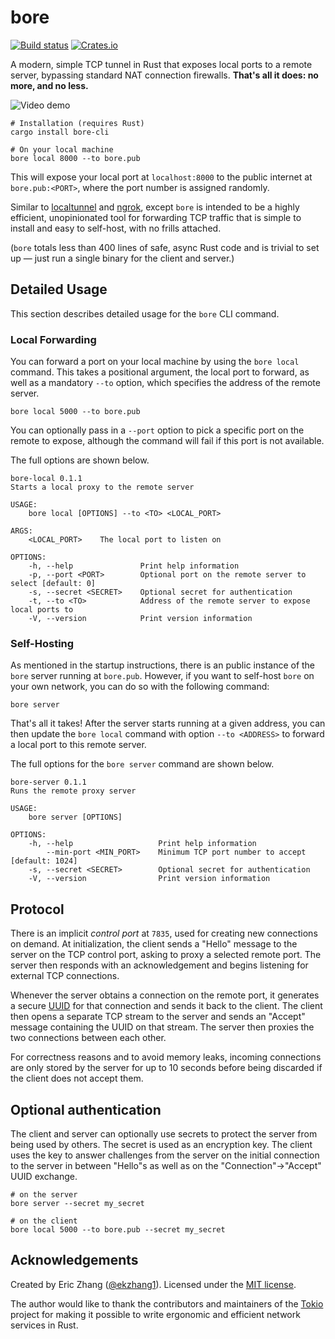 # bore

[![Build status](https://img.shields.io/github/workflow/status/ekzhang/bore/CI)](https://github.com/ekzhang/bore/actions)
[![Crates.io](https://img.shields.io/crates/v/bore-cli.svg)](https://crates.io/crates/bore-cli)

A modern, simple TCP tunnel in Rust that exposes local ports to a remote server, bypassing standard NAT connection firewalls. **That's all it does: no more, and no less.**

![Video demo](https://i.imgur.com/vDeGsmx.gif)

```shell
# Installation (requires Rust)
cargo install bore-cli

# On your local machine
bore local 8000 --to bore.pub
```

This will expose your local port at `localhost:8000` to the public internet at `bore.pub:<PORT>`, where the port number is assigned randomly.

Similar to [localtunnel](https://github.com/localtunnel/localtunnel) and [ngrok](https://ngrok.io/), except `bore` is intended to be a highly efficient, unopinionated tool for forwarding TCP traffic that is simple to install and easy to self-host, with no frills attached.

(`bore` totals less than 400 lines of safe, async Rust code and is trivial to set up — just run a single binary for the client and server.)

## Detailed Usage

This section describes detailed usage for the `bore` CLI command.

### Local Forwarding

You can forward a port on your local machine by using the `bore local` command. This takes a positional argument, the local port to forward, as well as a mandatory `--to` option, which specifies the address of the remote server.

```shell
bore local 5000 --to bore.pub
```

You can optionally pass in a `--port` option to pick a specific port on the remote to expose, although the command will fail if this port is not available.

The full options are shown below.

```shell
bore-local 0.1.1
Starts a local proxy to the remote server

USAGE:
    bore local [OPTIONS] --to <TO> <LOCAL_PORT>

ARGS:
    <LOCAL_PORT>    The local port to listen on

OPTIONS:
    -h, --help               Print help information
    -p, --port <PORT>        Optional port on the remote server to select [default: 0]
    -s, --secret <SECRET>    Optional secret for authentication
    -t, --to <TO>            Address of the remote server to expose local ports to
    -V, --version            Print version information
```

### Self-Hosting

As mentioned in the startup instructions, there is an public instance of the `bore` server running at `bore.pub`. However, if you want to self-host `bore` on your own network, you can do so with the following command:

```shell
bore server
```

That's all it takes! After the server starts running at a given address, you can then update the `bore local` command with option `--to <ADDRESS>` to forward a local port to this remote server.

The full options for the `bore server` command are shown below.

```shell
bore-server 0.1.1
Runs the remote proxy server

USAGE:
    bore server [OPTIONS]

OPTIONS:
    -h, --help                   Print help information
        --min-port <MIN_PORT>    Minimum TCP port number to accept [default: 1024]
    -s, --secret <SECRET>        Optional secret for authentication
    -V, --version                Print version information
```

## Protocol

There is an implicit _control port_ at `7835`, used for creating new connections on demand. At initialization, the client sends a "Hello" message to the server on the TCP control port, asking to proxy a selected remote port. The server then responds with an acknowledgement and begins listening for external TCP connections.

Whenever the server obtains a connection on the remote port, it generates a secure [UUID](https://en.wikipedia.org/wiki/Universally_unique_identifier) for that connection and sends it back to the client. The client then opens a separate TCP stream to the server and sends an "Accept" message containing the UUID on that stream. The server then proxies the two connections between each other.

For correctness reasons and to avoid memory leaks, incoming connections are only stored by the server for up to 10 seconds before being discarded if the client does not accept them.

## Optional authentication

The client and server can optionally use secrets to protect the server from
being used by others. The secret is used as an encryption key. The client uses
the key to answer challenges from the server on the initial connection to the
server in between "Hello"s as well as on the "Connection"->"Accept" UUID
exchange.

```shell
# on the server
bore server --secret my_secret

# on the client
bore local 5000 --to bore.pub --secret my_secret
```

## Acknowledgements

Created by Eric Zhang ([@ekzhang1](https://twitter.com/ekzhang1)). Licensed under the [MIT license](LICENSE).

The author would like to thank the contributors and maintainers of the [Tokio](https://tokio.rs/) project for making it possible to write ergonomic and efficient network services in Rust.
